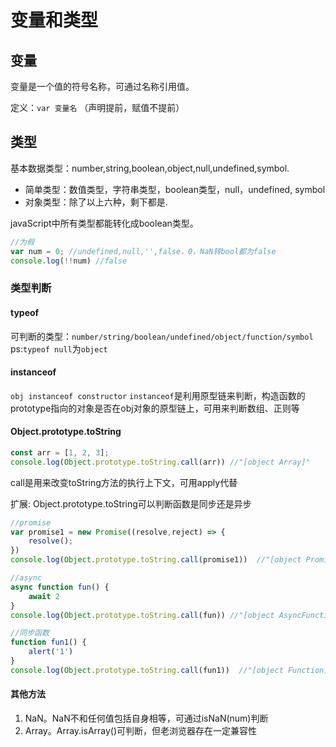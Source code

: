  # 变量和类型

## 变量
变量是一个值的符号名称，可通过名称引用值。

定义：`var 变量名`  （声明提前，赋值不提前）


## 类型

基本数据类型：number,string,boolean,object,null,undefined,symbol.
* 简单类型：数值类型，字符串类型，boolean类型，null，undefined, symbol
* 对象类型：除了以上六种，剩下都是.

javaScript中所有类型都能转化成boolean类型。
```js
//为假
var num = 0; //undefined,null,'',false，0，NaN转bool都为false
console.log(!!num) //false
```


### 类型判断
#### typeof
可判断的类型：`number/string/boolean/undefined/object/function/symbol`  
ps:`typeof null`为`object`

#### instanceof
`obj instanceof constructor`
`instanceof`是利用原型链来判断，构造函数的prototype指向的对象是否在obj对象的原型链上，可用来判断数组、正则等

#### Object.prototype.toString
```js
const arr = [1, 2, 3];
console.log(Object.prototype.toString.call(arr)) //"[object Array]"
```
call是用来改变toString方法的执行上下文，可用apply代替  

扩展: Object.prototype.toString可以判断函数是同步还是异步   
```js
//promise  
var promise1 = new Promise((resolve,reject) => {
    resolve();
})
console.log(Object.prototype.toString.call(promise1))  //"[object Promise]"  

//async
async function fun() {
    await 2
}
console.log(Object.prototype.toString.call(fun)) //"[object AsyncFunction]"  

//同步函数
function fun1() {
    alert('1')
}
console.log(Object.prototype.toString.call(fun1))  //"[object Function]"
```


#### 其他方法
1. NaN。NaN不和任何值包括自身相等，可通过isNaN(num)判断
2. Array。Array.isArray()可判断，但老浏览器存在一定兼容性